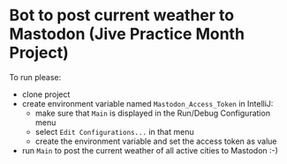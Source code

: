 # Bot to post current weather to Mastodon (Jive Practice Month Project)

To run please:
- clone project
- create environment variable named `Mastodon_Access_Token` in IntelliJ:
  - make sure that `Main` is displayed in the Run/Debug Configuration menu
  - select `Edit Configurations...` in that menu
  - create the environment variable and set the access token as value
- run `Main` to post the current weather of all active cities to Mastodon :-)